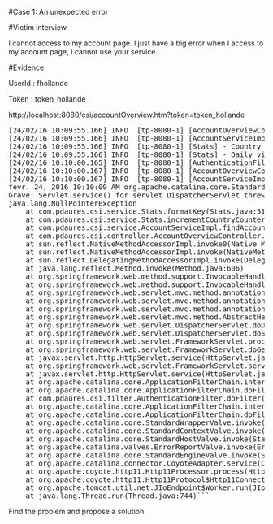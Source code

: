#Case 1: An unexpected error

#Victim interview

I cannot access to my account page. I just have a big error when I access to my account page, I cannot use your service.


#Evidence

UserId : fhollande

Token : token_hollande

http://localhost:8080/csi/accountOverview.htm?token=token_hollande

<pre>
[24/02/16 10:09:55.166] INFO  [tp-8080-1] [AccountOverviewController] - Display account overview of user bobama
[24/02/16 10:09:55.166] INFO  [tp-8080-1] [AccountServiceImpl] - Loading account information for user bobama
[24/02/16 10:09:55.166] INFO  [tp-8080-1] [Stats] - Country counter : USA: 4
[24/02/16 10:09:55.166] INFO  [tp-8080-1] [Stats] - Daily visitors :4
[24/02/16 10:10:00.165] INFO  [tp-8080-1] [AuthenticationFilter] - Security Token : token_hollande
[24/02/16 10:10:00.167] INFO  [tp-8080-1] [AccountOverviewController] - Display account overview of user fhollande
[24/02/16 10:10:00.167] INFO  [tp-8080-1] [AccountServiceImpl] - Loading account information for user fhollande
févr. 24, 2016 10:10:00 AM org.apache.catalina.core.StandardWrapperValve invoke
Grave: Servlet.service() for servlet DispatcherServlet threw exception
java.lang.NullPointerException
	at com.pdaures.csi.service.Stats.formatKey(Stats.java:51)
	at com.pdaures.csi.service.Stats.incrementCountryCounter(Stats.java:33)
	at com.pdaures.csi.service.AccountServiceImpl.findAccount(AccountServiceImpl.java:30)
	at com.pdaures.csi.controller.AccountOverviewController.accountOverview(AccountOverviewController.java:28)
	at sun.reflect.NativeMethodAccessorImpl.invoke0(Native Method)
	at sun.reflect.NativeMethodAccessorImpl.invoke(NativeMethodAccessorImpl.java:57)
	at sun.reflect.DelegatingMethodAccessorImpl.invoke(DelegatingMethodAccessorImpl.java:43)
	at java.lang.reflect.Method.invoke(Method.java:606)
	at org.springframework.web.method.support.InvocableHandlerMethod.invoke(InvocableHandlerMethod.java:219)
	at org.springframework.web.method.support.InvocableHandlerMethod.invokeForRequest(InvocableHandlerMethod.java:132)
	at org.springframework.web.servlet.mvc.method.annotation.ServletInvocableHandlerMethod.invokeAndHandle(ServletInvocableHandlerMethod.java:104)
	at org.springframework.web.servlet.mvc.method.annotation.RequestMappingHandlerAdapter.invokeHandleMethod(RequestMappingHandlerAdapter.java:746)
	at org.springframework.web.servlet.mvc.method.annotation.RequestMappingHandlerAdapter.handleInternal(RequestMappingHandlerAdapter.java:687)
	at org.springframework.web.servlet.mvc.method.AbstractHandlerMethodAdapter.handle(AbstractHandlerMethodAdapter.java:80)
	at org.springframework.web.servlet.DispatcherServlet.doDispatch(DispatcherServlet.java:925)
	at org.springframework.web.servlet.DispatcherServlet.doService(DispatcherServlet.java:856)
	at org.springframework.web.servlet.FrameworkServlet.processRequest(FrameworkServlet.java:915)
	at org.springframework.web.servlet.FrameworkServlet.doGet(FrameworkServlet.java:811)
	at javax.servlet.http.HttpServlet.service(HttpServlet.java:617)
	at org.springframework.web.servlet.FrameworkServlet.service(FrameworkServlet.java:796)
	at javax.servlet.http.HttpServlet.service(HttpServlet.java:717)
	at org.apache.catalina.core.ApplicationFilterChain.internalDoFilter(ApplicationFilterChain.java:290)
	at org.apache.catalina.core.ApplicationFilterChain.doFilter(ApplicationFilterChain.java:206)
	at com.pdaures.csi.filter.AuthenticationFilter.doFilter(AuthenticationFilter.java:60)
	at org.apache.catalina.core.ApplicationFilterChain.internalDoFilter(ApplicationFilterChain.java:235)
	at org.apache.catalina.core.ApplicationFilterChain.doFilter(ApplicationFilterChain.java:206)
	at org.apache.catalina.core.StandardWrapperValve.invoke(StandardWrapperValve.java:233)
	at org.apache.catalina.core.StandardContextValve.invoke(StandardContextValve.java:191)
	at org.apache.catalina.core.StandardHostValve.invoke(StandardHostValve.java:127)
	at org.apache.catalina.valves.ErrorReportValve.invoke(ErrorReportValve.java:102)
	at org.apache.catalina.core.StandardEngineValve.invoke(StandardEngineValve.java:109)
	at org.apache.catalina.connector.CoyoteAdapter.service(CoyoteAdapter.java:298)
	at org.apache.coyote.http11.Http11Processor.process(Http11Processor.java:857)
	at org.apache.coyote.http11.Http11Protocol$Http11ConnectionHandler.process(Http11Protocol.java:588)
	at org.apache.tomcat.util.net.JIoEndpoint$Worker.run(JIoEndpoint.java:489)
	at java.lang.Thread.run(Thread.java:744)```
</pre>

Find the problem and propose a solution.
